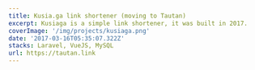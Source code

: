 ```yaml
---
title: Kusia.ga link shortener (moving to Tautan)
excerpt: Kusiaga is a simple link shortener, it was built in 2017.
coverImage: '/img/projects/kusiaga.png'
date: '2017-03-16T05:35:07.322Z'
stacks: Laravel, VueJS, MySQL
url: https://tautan.link
---
```


